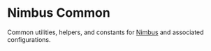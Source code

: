 # Nimbus Common

Common utilities, helpers, and constants for [Nimbus](https://www.npmjs.com/package/@rajzik/nimbus)
and associated configurations.
